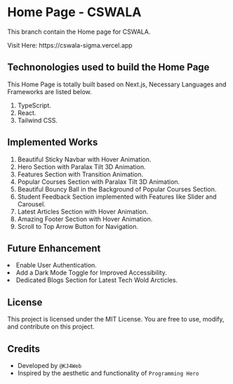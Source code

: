 <h1>Home Page - CSWALA</h1>
<p>This branch contain the Home page for CSWALA.</p>
Visit Here: https://cswala-sigma.vercel.app
<h2>Technonologies used to build the Home Page</h2>
<p>This Home Page is totally built based on Next.js, Necessary Languages and Frameworks are listed below.</p>
<ol>
 <li>TypeScript.</li>
 <li>React.</li>
 <li>Tailwind CSS.</li>
</ol>

<h2>Implemented Works</h2>
<ol>
 <li>Beautiful Sticky Navbar with Hover Animation.</li>
 <li>Hero Section with Paralax Tilt 3D Animation.</li>
 <li>Features Section with Transition Animation.</li>
 <li>Popular Courses Section with Paralax Tilt 3D Animation.</li>
 <li>Beautiful Bouncy Ball in the Background of Popular Courses Section.</li>
 <li>Student Feedback Section implemented with Features like Slider and Carousel.</li>
 <li>Latest Articles Section with Hover Animation.</li>
 <li>Amazing Footer Section with Hover Animation.</li>
 <li>Scroll to Top Arrow Button for Navigation.</li>
</ol>

<h2>Future Enhancement</h2>
<li>Enable User Authentication.</li>
<li>Add a Dark Mode Toggle for Improved Accessibility.</li>
<li>Dedicated Blogs Section for Latest Tech Wold Arcticles.</li>

<h2>License</h2>
<p>This project is licensed under the MIT License. You are free to use, modify, and contribute on this project.</p>

## Credits
- Developed by ` @KJ4Web `
- Inspired by the aesthetic and functionality of ` Programming Hero `
